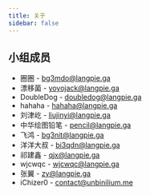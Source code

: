 ```yaml
---
title: 关于
sidebar: false
---
```


## 小组成员
- 圈圈 - [bg3mdo@langpie.ga](mailto:bg3mdo@langpie.ga)
- 漂移菌 - [yoyojack@langpie.ga](mailto:yoyojack@langpie.ga)
- DoubleDog  - [doubledog@langpie.ga](mailto:doubledog@langpie.ga)
- hahaha - [hahaha@langpie.ga](mailto:hahaha@langpie.ga)
- 刘津屹 - [liujinyi@langpie.ga](mailto:liujinyi@langpie.ga)
- 中华绘图铅笔 - [pencil@langpie.ga](mailto:pencil@langpie.ga)
- 飞鸿 - [bg3nit@langpie.ga](mailto:bg3nit@langpie.ga)
- 洋洋大叔 - [bi3qdn@langpie.ga](mailto:bi3qdn@langpie.ga)
- 祁建鑫 - [qjx@langpie.ga](mailto:qjx@langpie.ga)
- wjcwqc - [wjcwqc@langpie.ga](mailto:wjcwqc@langpie.ga)
- 张翼 - [zy@langpie.ga](mailto:zy@langpie.ga)
- iChizer0 - [contact@unbinilium.me](mailto:contact@unbinilium.me)
